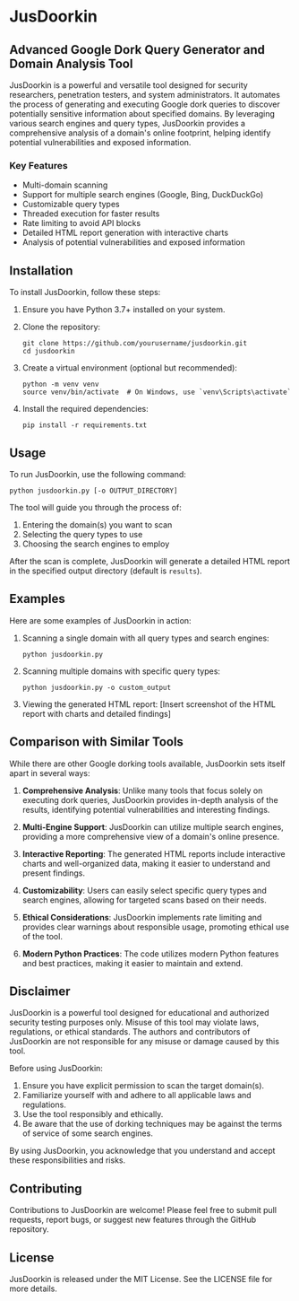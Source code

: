 # JusDoorkin

## Advanced Google Dork Query Generator and Domain Analysis Tool

JusDoorkin is a powerful and versatile tool designed for security researchers, penetration testers, and system administrators. It automates the process of generating and executing Google dork queries to discover potentially sensitive information about specified domains. By leveraging various search engines and query types, JusDoorkin provides a comprehensive analysis of a domain's online footprint, helping identify potential vulnerabilities and exposed information.

### Key Features

- Multi-domain scanning
- Support for multiple search engines (Google, Bing, DuckDuckGo)
- Customizable query types
- Threaded execution for faster results
- Rate limiting to avoid API blocks
- Detailed HTML report generation with interactive charts
- Analysis of potential vulnerabilities and exposed information

## Installation

To install JusDoorkin, follow these steps:

1. Ensure you have Python 3.7+ installed on your system.

2. Clone the repository:
   ```
   git clone https://github.com/yourusername/jusdoorkin.git
   cd jusdoorkin
   ```

3. Create a virtual environment (optional but recommended):
   ```
   python -m venv venv
   source venv/bin/activate  # On Windows, use `venv\Scripts\activate`
   ```

4. Install the required dependencies:
   ```
   pip install -r requirements.txt
   ```

## Usage

To run JusDoorkin, use the following command:

```
python jusdoorkin.py [-o OUTPUT_DIRECTORY]
```

The tool will guide you through the process of:
1. Entering the domain(s) you want to scan
2. Selecting the query types to use
3. Choosing the search engines to employ

After the scan is complete, JusDoorkin will generate a detailed HTML report in the specified output directory (default is `results`).

## Examples

Here are some examples of JusDoorkin in action:

1. Scanning a single domain with all query types and search engines:
   ```
   python jusdoorkin.py
   ```
   
2. Scanning multiple domains with specific query types:
   ```
   python jusdoorkin.py -o custom_output
   ```

3. Viewing the generated HTML report:
   [Insert screenshot of the HTML report with charts and detailed findings]

## Comparison with Similar Tools

While there are other Google dorking tools available, JusDoorkin sets itself apart in several ways:

1. **Comprehensive Analysis**: Unlike many tools that focus solely on executing dork queries, JusDoorkin provides in-depth analysis of the results, identifying potential vulnerabilities and interesting findings.

2. **Multi-Engine Support**: JusDoorkin can utilize multiple search engines, providing a more comprehensive view of a domain's online presence.

3. **Interactive Reporting**: The generated HTML reports include interactive charts and well-organized data, making it easier to understand and present findings.

4. **Customizability**: Users can easily select specific query types and search engines, allowing for targeted scans based on their needs.

5. **Ethical Considerations**: JusDoorkin implements rate limiting and provides clear warnings about responsible usage, promoting ethical use of the tool.

6. **Modern Python Practices**: The code utilizes modern Python features and best practices, making it easier to maintain and extend.

## Disclaimer

JusDoorkin is a powerful tool designed for educational and authorized security testing purposes only. Misuse of this tool may violate laws, regulations, or ethical standards. The authors and contributors of JusDoorkin are not responsible for any misuse or damage caused by this tool.

Before using JusDoorkin:
1. Ensure you have explicit permission to scan the target domain(s).
2. Familiarize yourself with and adhere to all applicable laws and regulations.
3. Use the tool responsibly and ethically.
4. Be aware that the use of dorking techniques may be against the terms of service of some search engines.

By using JusDoorkin, you acknowledge that you understand and accept these responsibilities and risks.

## Contributing

Contributions to JusDoorkin are welcome! Please feel free to submit pull requests, report bugs, or suggest new features through the GitHub repository.

## License

JusDoorkin is released under the MIT License. See the LICENSE file for more details.
